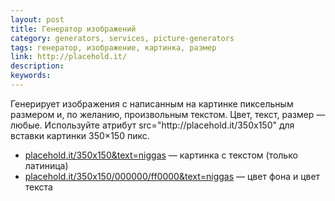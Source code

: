 ```yaml
---
layout: post
title: Генератор изображений
category: generators, services, picture-generators
tags: генератор, изображение, картинка, размер
link: http://placehold.it/
description:
keywords:
---
```


<p>Генерирует изображения с написанным на картинке пиксельным размером и, по желанию, произвольным текстом. Цвет, текст, размер — любые. Используйте атрибут src="http://placehold.it/350x150" для вставки картинки 350×150 пикс. </p>

<ul><li><a href="http://placehold.it/350x150&text=niggas">placehold.it/350x150&text=niggas</a> — картинка с текстом (только латиница)</li>
<li><a href="http://placehold.it/350x150/000000/ff0000&text=niggas">placehold.it/350x150/000000/ff0000&text=niggas</a> — цвет фона и цвет текста</li></ul>
